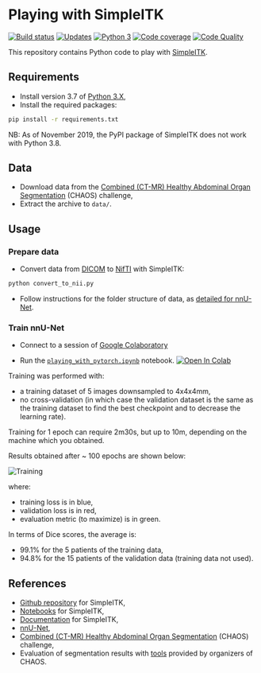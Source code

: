 # Playing with SimpleITK

[![Build status][build-image]][build]
[![Updates][dependency-image]][pyup]
[![Python 3][python3-image]][pyup]
[![Code coverage][codecov-image]][codecov]
[![Code Quality][codacy-image]][codacy]

This repository contains Python code to play with [SimpleITK](https://github.com/SimpleITK/SimpleITK).

## Requirements

-   Install version 3.7 of [Python 3.X](https://www.python.org/downloads/),
-   Install the required packages:

```bash
pip install -r requirements.txt
```

NB: As of November 2019, the PyPI package of SimpleITK does not work with Python 3.8.

## Data

-   Download data from the [Combined (CT-MR) Healthy Abdominal Organ Segmentation](https://chaos.grand-challenge.org/Combined_Healthy_Abdominal_Organ_Segmentation/) (CHAOS) challenge,
-   Extract the archive to `data/`.

## Usage

### Prepare data

-   Convert data from [DICOM](https://en.wikipedia.org/wiki/DICOM) to [NifTI](https://en.wikipedia.org/wiki/Neuroimaging_Informatics_Technology_Initiative) with SimpleITK:
```bash
python convert_to_nii.py
```

-   Follow instructions for the folder structure of data, as [detailed for nnU-Net](https://github.com/MIC-DKFZ/nnUNet/tree/master/nnunet/dataset_conversion).

### Train nnU-Net

-   Connect to a session of [Google Colaboratory](https://colab.research.google.com/)

-   Run the [`playing_with_pytorch.ipynb`][playing_with_pytorch] notebook.
[![Open In Colab][colab-badge]][playing_with_pytorch]

Training was performed with:
-   a training dataset of 5 images downsampled to 4x4x4mm,
-   no cross-validation (in which case the validation dataset is the same as the training dataset to find the best checkpoint and to decrease the learning rate).

Training for 1 epoch can require 2m30s, but up to 10m, depending on the machine which you obtained.

Results obtained after ~ 100 epochs are shown below:

![Training](https://raw.githubusercontent.com/wiki/woctezuma/playing-with-simpleitk/img/training.png)

where:
-   training loss is in blue,
-   validation loss is in red,
-   evaluation metric (to maximize) is in green.

In terms of Dice scores, the average is:
-   99.1% for the 5 patients of the training data,
-   94.8% for the 15 patients of the validation data (training data not used).

## References

-   [Github repository](https://github.com/SimpleITK/SimpleITK) for SimpleITK,
-   [Notebooks](https://github.com/InsightSoftwareConsortium/SimpleITK-Notebooks) for SimpleITK,
-   [Documentation](https://itk.org/SimpleITKDoxygen/html/index.html) for SimpleITK,
-   [nnU-Net](https://github.com/MIC-DKFZ/nnUNet),
-   [Combined (CT-MR) Healthy Abdominal Organ Segmentation](https://chaos.grand-challenge.org/Combined_Healthy_Abdominal_Organ_Segmentation/) (CHAOS) challenge,
-   Evaluation of segmentation results with [tools](https://github.com/emrekavur/CHAOS-evaluation) provided by organizers of CHAOS.

<!-- Definitions -->

[build]: <https://github.com/woctezuma/playing-with-simpleitk/actions>
[build-image]: <https://github.com/woctezuma/playing-with-simpleitk/workflows/build/badge.svg?branch=master>

[pyup]: <https://pyup.io/repos/github/woctezuma/playing-with-simpleitk/>
[dependency-image]: <https://pyup.io/repos/github/woctezuma/playing-with-simpleitk/shield.svg>
[python3-image]: <https://pyup.io/repos/github/woctezuma/playing-with-simpleitk/python-3-shield.svg>

[codecov]: <https://codecov.io/gh/woctezuma/playing-with-simpleitk>
[codecov-image]: <https://codecov.io/gh/woctezuma/playing-with-simpleitk/branch/master/graph/badge.svg>

[codacy]: <https://www.codacy.com/app/woctezuma/playing-with-simpleitk>
[codacy-image]: <https://api.codacy.com/project/badge/Grade/df2510e9694b409d94ae5ddc36d7f75b>

[playing_with_pytorch]: <https://colab.research.google.com/github/woctezuma/playing-with-simpleitk/blob/master/playing_with_pytorch.ipynb>

[colab-badge]: <https://colab.research.google.com/assets/colab-badge.svg>
